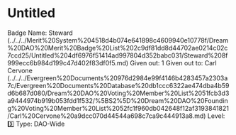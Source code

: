 # Untitled

Badge Name: Steward (../../../Merit%20System%204518d4b074e641898c4609940e10778f/Dream%20DAO%20Merit%20Badge%20List%202c9df81dd8d44702ae0214c02c7ccd25/Untitled%204df6976f51414ad997804d352babc031/Steward%208f999ecc6b984d199c47d402f83df0f5.md)
Given out: 1
Given out to: Carl Cervone (../../../Evergreen%20Documents%20976d2984e99f4146b4283457a2303a7c/Evergreen%20Documents%20Database%20db1ccc6322ae474dba4b59d6b687d080/Dream%20DAO%20Voting%20Member%20List%2051fcb3d3a9444974b919b053fdd1f532/%5BS2%5D%20Dream%20DAO%20Founding%20Voting%20Member%20List%2052fc1f960db042648f12af3193841821/Carl%20Cervone%20a9dcc070d44544a698c7ca9c444913a8.md)
Level: 3️⃣
Type: DAO-Wide